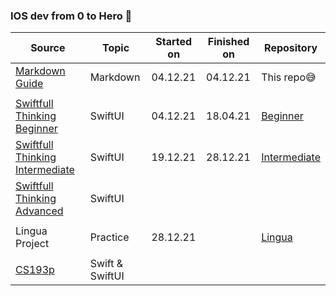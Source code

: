 ### IOS dev from 0 to Hero 🤟
 
 
| **Source**                                                                                                             | **Topic**       | **Started on** | **Finished on** | **Repository**                                                             |
| ---------------------------------------------------------------------------------------------------------------------- | --------------- | -------------- | --------------- | -------------------------------------------------------------------------- |
| [Markdown Guide](https://www.markdownguide.org/basic-syntax/)                                                          | Markdown        | 04.12.21       | 04.12.21        | This repo😅                                                                |
|                                                                                                                        |                 |                |                 |                                                                            |
| [Swiftfull Thinking Beginner](https://www.youtube.com/watch?v=-Yp0LS61Nxk&list=PLwvDm4VfkdphqETTBf-DdjCoAvhai1QpO)     | SwiftUI         | 04.12.21       | 18.04.21        | [Beginner](https://github.com/Maaakson/Swiftfull-Thinking-Beginner)        |
| [Swiftfull Thinking Intermediate](https://www.youtube.com/watch?v=S5e1eXL8Vpk&list=PLwvDm4VfkdpiagxAXCT33Rkwnc5IVhTar) | SwiftUI         | 19.12.21       | 28.12.21        | [Intermediate](https://github.com/Maaakson/Swiftfull-Thinkng-Intermediate) |
| [Swiftfull Thinking Advanced](https://www.youtube.com/watch?v=sdaFLQgR4xY&list=PLwvDm4Vfkdphc1LLLjCaEd87BEg07M97y)     | SwiftUI         |                |                 |                                                                            |
|                                                                                                                        |                 |                |                 |                                                                            |
| Lingua Project                                                                                                         | Practice        | 28.12.21       |                 | [Lingua](https://github.com/Maaakson/Lingua-Repo)                          |
|                                                                                                                        |                 |                |                 |                                                                            |
| [CS193p](https://cs193p.sites.stanford.edu/)                                                                           | Swift & SwiftUI |                |                 |                                                                            |
